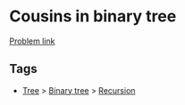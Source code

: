# Cousins in binary tree

[Problem link](https://leetcode.com/problems/cousins-in-binary-tree)

## Tags

* [Tree](/README.md#Tree) > [Binary tree](/README.md#Tree-Binary_tree) > [Recursion](/README.md#Tree-Binary_tree-Recursion)
